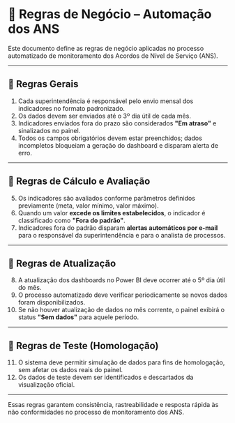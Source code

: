 # 📐 Regras de Negócio – Automação dos ANS

Este documento define as regras de negócio aplicadas no processo automatizado de monitoramento dos Acordos de Nível de Serviço (ANS).

---

## 📌 Regras Gerais

1. Cada superintendência é responsável pelo envio mensal dos indicadores no formato padronizado.
2. Os dados devem ser enviados até o 3º dia útil de cada mês.
3. Indicadores enviados fora do prazo são considerados **"Em atraso"** e sinalizados no painel.
4. Todos os campos obrigatórios devem estar preenchidos; dados incompletos bloqueiam a geração do dashboard e disparam alerta de erro.

---

## 🎯 Regras de Cálculo e Avaliação

5. Os indicadores são avaliados conforme parâmetros definidos previamente (meta, valor mínimo, valor máximo).
6. Quando um valor **excede os limites estabelecidos**, o indicador é classificado como **"Fora do padrão"**.
7. Indicadores fora do padrão disparam **alertas automáticos por e-mail** para o responsável da superintendência e para o analista de processos.

---

## 🔄 Regras de Atualização

8. A atualização dos dashboards no Power BI deve ocorrer até o 5º dia útil do mês.
9. O processo automatizado deve verificar periodicamente se novos dados foram disponibilizados.
10. Se não houver atualização de dados no mês corrente, o painel exibirá o status **"Sem dados"** para aquele período.

---

## 🧪 Regras de Teste (Homologação)

11. O sistema deve permitir simulação de dados para fins de homologação, sem afetar os dados reais do painel.
12. Os dados de teste devem ser identificados e descartados da visualização oficial.

---

Essas regras garantem consistência, rastreabilidade e resposta rápida às não conformidades no processo de monitoramento dos ANS.
